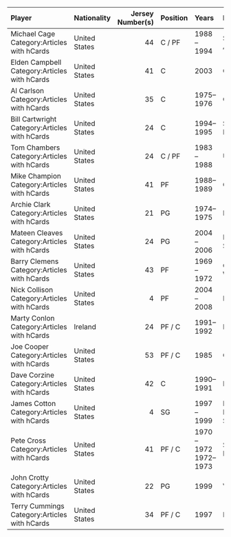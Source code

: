 | Player                                        | Nationality   |   Jersey Number(s) | Position   | Years                 | From             |
|:----------------------------------------------|:--------------|-------------------:|:-----------|:----------------------|:-----------------|
| Michael Cage Category:Articles with hCards    | United States |                 44 | C / PF     | 1988 – 1994           | San Diego Aztecs |
| Elden Campbell Category:Articles with hCards  | United States |                 41 | C          | 2003                  | Clemson          |
| Al Carlson Category:Articles with hCards      | United States |                 35 | C          | 1975–1976             | Oregon           |
| Bill Cartwright Category:Articles with hCards | United States |                 24 | C          | 1994–1995             | San Francisco    |
| Tom Chambers Category:Articles with hCards    | United States |                 24 | C / PF     | 1983 – 1988           | Utah             |
| Mike Champion Category:Articles with hCards   | United States |                 41 | PF         | 1988–1989             | Gonzaga          |
| Archie Clark Category:Articles with hCards    | United States |                 21 | PG         | 1974–1975             | Minnesota        |
| Mateen Cleaves Category:Articles with hCards  | United States |                 24 | PG         | 2004 – 2006           | Michigan State   |
| Barry Clemens Category:Articles with hCards   | United States |                 43 | PF         | 1969 – 1972           | Ohio Wesleyan    |
| Nick Collison Category:Articles with hCards   | United States |                  4 | PF         | 2004 – 2008           | Kansas           |
| Marty Conlon Category:Articles with hCards    | Ireland       |                 24 | PF / C     | 1991–1992             | Providence       |
| Joe Cooper Category:Articles with hCards      | United States |                 53 | PF / C     | 1985                  | Colorado         |
| Dave Corzine Category:Articles with hCards    | United States |                 42 | C          | 1990–1991             | DePaul           |
| James Cotton Category:Articles with hCards    | United States |                  4 | SG         | 1997 – 1999           | Long Beach State |
| Pete Cross Category:Articles with hCards      | United States |                 41 | PF / C     | 1970 – 1972 1972–1973 | San Francisco    |
| John Crotty Category:Articles with hCards     | United States |                 22 | PG         | 1999                  | Virginia         |
| Terry Cummings Category:Articles with hCards  | United States |                 34 | PF / C     | 1997                  | DePaul           |